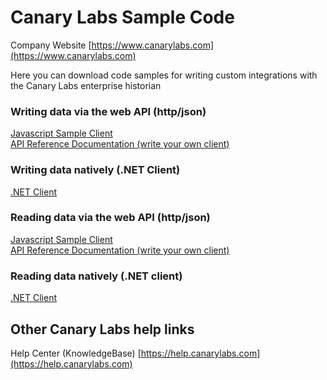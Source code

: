 # Canary Labs Sample Code
Company Website
[https://www.canarylabs.com](https://www.canarylabs.com)

Here you can download code samples for writing custom integrations with the Canary Labs enterprise historian

### Writing data via the web API (http/json)
[Javascript Sample Client](http://htmlpreview.github.io/?https://github.com/CanaryLabs/SampleCode/blob/master/Samples/Data%20Storage/Web%20API/Javascript/data_storage_demo.html)<br>
[API Reference Documentation (write your own client)](https://docs.canarylabs.com:55254/help)

### Writing data natively (.NET Client)
[.NET Client](https://github.com/CanaryLabs/SampleCode/tree/master/Samples/Data%20Storage/.NET%20Client)

### Reading data via the web API (http/json)
[Javascript Sample Client](http://htmlpreview.github.io/?https://github.com/CanaryLabs/SampleCode/blob/master/Samples/Data%20Retrieval/Web%20API/Javascript/data_retrieval_demo.html)<br>
[API Reference Documentation (write your own client)](https://docs.canarylabs.com:55236/help)

### Reading data natively (.NET client)
[.NET Client](https://github.com/CanaryLabs/SampleCode/tree/master/Samples/Data%20Retrieval/.NET%20Client)

## Other Canary Labs help links
Help Center (KnowledgeBase)
[https://help.canarylabs.com](https://help.canarylabs.com)
